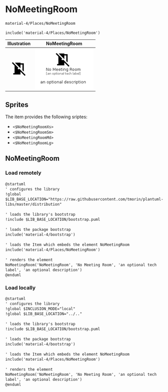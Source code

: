# NoMeetingRoom


```text
material-4/Places/NoMeetingRoom
```

```text
include('material-4/Places/NoMeetingRoom')
```



| Illustration | NoMeetingRoom |
| :---: | :---: |
| ![illustration for Illustration](../../material-4/Places/NoMeetingRoom.png) | ![illustration for NoMeetingRoom](../../material-4/Places/NoMeetingRoom.Local.png) |



## Sprites
The item provides the following sriptes:

- `<$NoMeetingRoomXs>`
- `<$NoMeetingRoomSm>`
- `<$NoMeetingRoomMd>`
- `<$NoMeetingRoomLg>`





## NoMeetingRoom

### Load remotely
```plantuml
@startuml
' configures the library
!global $LIB_BASE_LOCATION="https://raw.githubusercontent.com/tmorin/plantuml-libs/master/distribution"

' loads the library's bootstrap
!include $LIB_BASE_LOCATION/bootstrap.puml

' loads the package bootstrap
include('material-4/bootstrap')

' loads the Item which embeds the element NoMeetingRoom
include('material-4/Places/NoMeetingRoom')

' renders the element
NoMeetingRoom('NoMeetingRoom', 'No Meeting Room', 'an optional tech label', 'an optional description')
@enduml
```

### Load locally
```plantuml
@startuml
' configures the library
!global $INCLUSION_MODE="local"
!global $LIB_BASE_LOCATION="../.."

' loads the library's bootstrap
!include $LIB_BASE_LOCATION/bootstrap.puml

' loads the package bootstrap
include('material-4/bootstrap')

' loads the Item which embeds the element NoMeetingRoom
include('material-4/Places/NoMeetingRoom')

' renders the element
NoMeetingRoom('NoMeetingRoom', 'No Meeting Room', 'an optional tech label', 'an optional description')
@enduml
```

